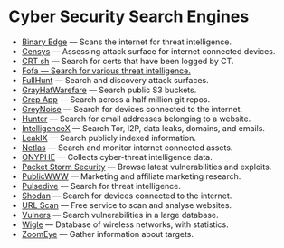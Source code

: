 # Cyber Security Search Engines

* [Binary Edge](https://www.binaryedge.io/) — Scans the internet for threat intelligence.
* [Censys](https://censys.io/) — Assessing attack surface for internet connected devices.
* [CRT sh](https://crt.sh/) — Search for certs that have been logged by CT.
* [Fofa — Search for various threat intelligence.]()
* [FullHunt](https://fullhunt.io/) — Search and discovery attack surfaces.
* [GrayHatWarefare](https://grayhatwarfare.com/) — Search public S3 buckets.
* [Grep App](https://grep.app/) — Search across a half million git repos.
* [GreyNoise](https://www.greynoise.io/) — Search for devices connected to the internet.
* [Hunter](https://hunter.io/) — Search for email addresses belonging to a website.
* [IntelligenceX](https://intelx.io/) — Search Tor, I2P, data leaks, domains, and emails.
* [LeakIX](https://leakix.net/) — Search publicly indexed information.
* [Netlas](https://netlas.io/) — Search and monitor internet connected assets.
* [ONYPHE](https://www.onyphe.io/) — Collects cyber-threat intelligence data.
* [Packet Storm Security](https://packetstormsecurity.com/) — Browse latest vulnerabilities and exploits.
* [PublicWWW](https://publicwww.com/) — Marketing and affiliate marketing research.
* [Pulsedive](https://pulsedive.com/) — Search for threat intelligence.
* [Shodan](https://www.shodan.io/) — Search for devices connected to the internet.
* [URL Scan](https://urlscan.io/) — Free service to scan and analyse websites.
* [Vulners](https://vulners.com/) — Search vulnerabilities in a large database.
* [Wigle](https://www.wigle.net/) — Database of wireless networks, with statistics.
* [ZoomEye](https://www.zoomeye.org/) — Gather information about targets.
